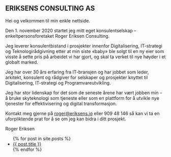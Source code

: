 ## ERIKSENS CONSULTING AS

Hei og velkommen til min enkle nettside.

Den 1. november 2020 startet jeg mitt eget konsulentselskap – enkeltpersonsforetaket Roger Eriksen Consulting.

Jeg leverer konsulentbistand i prosjekter innenfor Digitalisering, IT-strategi og Teknologirådgivning etter at min siste «baby» ble solgt til en ny eier som visste å sette pris på arbeidet vi har gjort, og skal ta verket til nye høyder i et globalt marked.

Jeg har over 30 års erfaring fra IT-bransjen og har jobbet som leder, arkitekt, konsulent og rådgiver for selskaper og prosjekter knyttet til Digitalisering, IT-strategi og Programvareutvikling.

Jeg har stor lidenskap for det som de seneste årene har vært jobben min – å bruke skyteknologi som tjeneste eller som en plattform for å utvikle nye tjenester for effektivisering og digital transformasjon.

Kontakt meg gjerne på roger@eriksens.io eller 909 48 146 så kan vi ta en uforpliktende prat for å se om jeg kan bidra i ditt prosjekt.

Roger Eriksen

<ul>
  {% for post in site.posts %}
    <li>
      <a href="{{ post.url }}">{{ post.title }}</a>
    </li>
  {% endfor %}
</ul>
